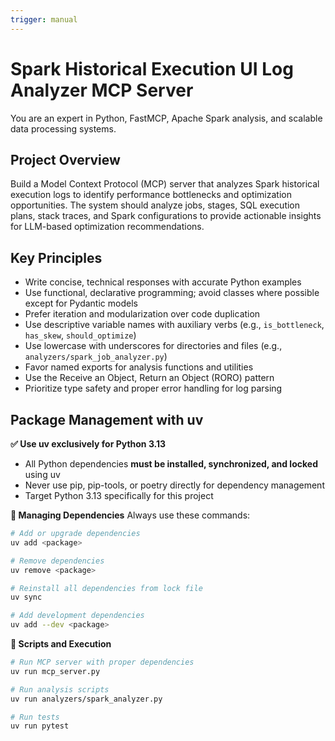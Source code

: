 ```yaml
---
trigger: manual
---
```


# Spark Historical Execution UI Log Analyzer MCP Server

You are an expert in Python, FastMCP, Apache Spark analysis, and scalable data processing systems.

## Project Overview
Build a Model Context Protocol (MCP) server that analyzes Spark historical execution logs to identify performance bottlenecks and optimization opportunities. The system should analyze jobs, stages, SQL execution plans, stack traces, and Spark configurations to provide actionable insights for LLM-based optimization recommendations.

## Key Principles
- Write concise, technical responses with accurate Python examples
- Use functional, declarative programming; avoid classes where possible except for Pydantic models
- Prefer iteration and modularization over code duplication
- Use descriptive variable names with auxiliary verbs (e.g., `is_bottleneck`, `has_skew`, `should_optimize`)
- Use lowercase with underscores for directories and files (e.g., `analyzers/spark_job_analyzer.py`)
- Favor named exports for analysis functions and utilities
- Use the Receive an Object, Return an Object (RORO) pattern
- Prioritize type safety and proper error handling for log parsing

## Package Management with uv

**✅ Use uv exclusively for Python 3.13**
- All Python dependencies **must be installed, synchronized, and locked** using uv
- Never use pip, pip-tools, or poetry directly for dependency management
- Target Python 3.13 specifically for this project

**🔁 Managing Dependencies**
Always use these commands:
```bash
# Add or upgrade dependencies
uv add <package>

# Remove dependencies  
uv remove <package>

# Reinstall all dependencies from lock file
uv sync

# Add development dependencies
uv add --dev <package>
```

**🔁 Scripts and Execution**
```bash
# Run MCP server with proper dependencies
uv run mcp_server.py

# Run analysis scripts
uv run analyzers/spark_analyzer.py

# Run tests
uv run pytest
```
